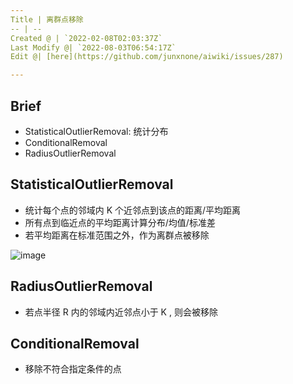 ```yaml
---
Title | 离群点移除
-- | --
Created @ | `2022-02-08T02:03:37Z`
Last Modify @| `2022-08-03T06:54:17Z`
Edit @| [here](https://github.com/junxnone/aiwiki/issues/287)

---
```

## Brief
- StatisticalOutlierRemoval: 统计分布
- ConditionalRemoval
- RadiusOutlierRemoval

## StatisticalOutlierRemoval

- 统计每个点的邻域内 K 个近邻点到该点的距离/平均距离
- 所有点到临近点的平均距离计算分布/均值/标准差
- 若平均距离在标准范围之外，作为离群点被移除


![image](https://user-images.githubusercontent.com/2216970/182543575-66dd27f0-f0ec-4051-acc4-0bea24c4c6ed.png)

## RadiusOutlierRemoval

- 若点半径 R 内的邻域内近邻点小于 K , 则会被移除

## ConditionalRemoval

- 移除不符合指定条件的点
